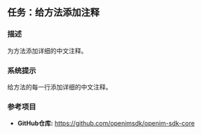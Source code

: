 ## 任务：给方法添加注释

### 描述
为方法添加详细的中文注释。

### 系统提示
给方法的每一行添加详细的中文注释。

### 参考项目
* **GitHub仓库:** https://github.com/openimsdk/openim-sdk-core
